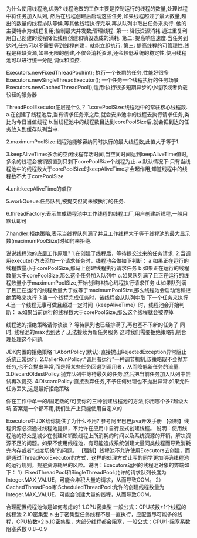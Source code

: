 为什么使用线程池,优势?
线程池做的工作主要是控制运行的线程的数量,处理过程中将任务加入队列,
然后在线程创建后启动这些任务,如果线程超过了最大数量,超出的数量的线程排队等候,等其他线程执行完毕,再从队列中取出任务来执行.
他的主要特点为:线程复用;控制最大并发数;管理线程.
第一: 降低资源消耗.通过重复利用自己创建的线程降低线程创建和销毁造成的消耗.
第二: 提高响应速度.当任务到达时,任务可以不需要等到线程创建，就能立即执行.
第三: 提高线程的可管理性.线程是稀缺资源,如果无限的创建,不仅会消耗资源,还会较低系统的稳定性,使用线程池可以进行统一分配,调优和监控.



Executors.newFixedThreadPool(int); 执行一个长期的任务,性能好很多
Executors.newSingleThreadExecutor(); 一个任务一个线程执行的任务场景
Executors.newCachedThreadPool();适用:执行很多短期异步的小程序或者负载较轻的服务器

ThreadPoolExecutor底层是什么？
1.corePoolSize:线程池中的常驻核心线程数.
    a.在创建了线程池后,当有请求任务来之后,就会安排池中的线程去执行请求任务,类比为今日当值线程
    b.当线程池中的线程数目达到corePoolSize后,就会把到达的任务放入到缓存队列当中.

2.maximumPoolSize:线程池能够容纳同时执行的最大线程数,此值大于等于1.

3.keepAliveTime:多余的空闲线程存活时间,当空间时间达到keepAliveTime值时,多余的线程会被销毁直到只剩下corePoolSize个线程为止.
    a.默认情况下:只有当线程池中的线程数大于corePoolSize时keepAliveTime才会起作用,知道线程中的线程数不大于corePoolSize

4.unit:keepAliveTime的单位

5.workQueue:任务队列,被提交但尚未被执行的任务.

6.threadFactory:表示生成线程池中工作线程的线程工厂,用户创建新线程,一般用默认即可

7.handler:拒绝策略,表示当线程队列满了并且工作线程大于等于线程池的最大显示数(maximumPoolSize)时如何来拒绝.


说说线程池的底层工作原理?
1.在创建了线程后，等待提交过来的任务请求.
2.当调用execute()方法添加一个请求任务时，线程池会做如下判断：
    a.如果正在运行的线程数量小于corePoolSize,那马上创建线程执行请求任务
    b.如果正在运行的线程数量大于corePoolSize,那么这个任务加入队列中
    c.如果队列满了且正在运行的线程数量小于maximumPoolSize,开始创建非核心线程执行请求任务
    d.如果队列满了且正在运行的线程数量大于或等于maximumPoolSize,那么线程池会启动饱和拒绝策略来执行
3.当一个线程完成任务时，该线程会从队列中取 下一个任务来执行
4.当一个线程无事可做且超过一定时间（keepAliveTime）时，线程池会开始判断：
    a.如果当前运行的线程数大于corePoolSize,那么这个线程就会被停掉


线程池的拒绝策略请你谈谈？
等待队列也已经排满了,再也塞不下新的任务了 同时, 线程池的max也到达了,无法接续为新任务服务 这时我们需要拒绝策略机制合理处理这个问题.

JDK内置的拒绝策略
1.AbortPolicy(默认):直接抛出RejectedException异常阻止系统正常运行.
2.CallerRunPolicy:"调用者运行"一种调节机制,该策略既不会抛弃任务,也不会抛出异常,而是将某些任务回退到调用者，从而降低新任务的流量.
3.DiscardOldestPolicy:抛弃队列中等待最久的任务,然后把当前任务加入队列中尝试再次提交.
4.DiscardPolicy:直接丢弃任务,不予任何处理也不抛出异常.如果允许任务丢失,这是最好拒绝策略.


你在工作中单一的/固定数的/可变你的三种创建线程池的方法,你用哪个多?超级大坑
答案是一个都不用,我们生产上只能使用自定义的

Executors中JDK给你提供了为什么不用?
参考阿里巴巴java开发手册
【强制】线程资源必须通过线程池提供，不允许在应用中自行显式创建线程。 说明：使用线程池的好处是减少在创建和销毁线程上所消耗的时间以及系统资源的开销，解决资源不足的问题。如果不使用线程池，有可能造成系统创建大量同类线程而导致消耗完内存或者“过度切换”的问题。
【强制】线程池不允许使用Executors去创建，而是通过ThreadPoolExecutor的方式，这样的处理方式让写的同学更加明确线程池的运行规则，规避资源耗尽的风险。说明：Executors返回的线程池对象的弊端如下：
1）FixedThreadPool和SingleThreadPool:允许的请求队列长度为Integer.MAX_VALUE，可能会堆积大量的请求，从而导致OOM。
2）CachedThreadPool和ScheduledThreadPool:允许的创建线程数量为Integer.MAX_VALUE，可能会创建大量的线程，从而导致OOM。


合理配置线程池你是如何考虑的?
1.CPU密集型
    一般公式：CPU核数+1个线程的线程池
2.IO密集型
    a.由于密集型任务线程不是一直执行，应配置尽可能多的线程，CPU核数*2
    b.IO密集型，大部分线程都会阻塞，一般公式：CPU/1-阻塞系数   阻塞系数 0.8~0.9  
    